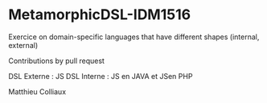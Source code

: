 # MetamorphicDSL-IDM1516

Exercice on domain-specific languages that have different shapes (internal, external) 

Contributions by pull request 

DSL Externe : JS
DSL Interne : JS en JAVA et JSen PHP

Matthieu Colliaux